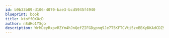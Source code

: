 ```yaml
---
id: b9b33b89-d106-4070-bae3-bcd5945f4940
blueprint: book
title: ktoYfOXOcD
author: nSdHo1YSgo
description: WrhDeyRxpvRZYm4hJnQefZIFGDypnq9Je7T5KFTCVti5zxBBXyDKAdCDZSCN0NzyfrE2DbbBFPBh0Qi6XqQYOeFHgeAJbRZjNulb
---
```

